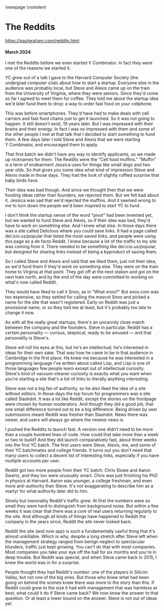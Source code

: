 \newpage
\noindent

The Reddits
===========


  

<https://paulgraham.com/reddits.html>
  

#### March 2024


  

  

 I met the Reddits before we even started Y Combinator. In fact they
were one of the reasons we started it.
   

  

 YC grew out of a talk I gave to the Harvard Computer Society (the
undergrad computer club) about how to start a startup. Everyone
else in the audience was probably local, but Steve and Alexis came
up on the train from the University of Virginia, where they were
seniors. Since they'd come so far I agreed to meet them for coffee.
They told me about the startup idea we'd later fund them to drop:
a way to order fast food on your cellphone.
   

  

 This was before smartphones. They'd have had to make deals with
cell carriers and fast food chains just to get it launched. So it
was not going to happen. It still doesn't exist, 19 years later.
But I was impressed with their brains and their energy. In fact I
was so impressed with them and some of the other people I met at
that talk that I decided to start something to fund them. A few
days later I told Steve and Alexis that we were starting Y Combinator,
and encouraged them to apply.
   

  

 That first batch we didn't have any way to identify applicants, so
we made up nicknames for them. The Reddits were the "Cell food
muffins." "Muffin" is a term of endearment Jessica uses for things
like small dogs and two year olds. So that gives you some idea what
kind of impression Steve and Alexis made in those days. They had
the look of slightly ruffled surprise that baby birds have.
   

  

 Their idea was bad though. And since we thought then that we were
funding ideas rather than founders, we rejected them. But we felt
bad about it. Jessica was sad that we'd rejected the muffins. And
it seemed wrong to me to turn down the people we'd been inspired
to start YC to fund.
   

  

 I don't think the startup sense of the word "pivot" had been invented
yet, but we wanted to fund Steve and Alexis, so if their idea was
bad, they'd have to work on something else. And I knew what else.
In those days there was a site called Delicious where you could
save links. It had a page called del.icio.us/popular that listed
the most\-saved links, and people were using this page as a de facto
Reddit. I knew because a lot of the traffic to my site was coming
from it. There needed to be something like del.icio.us/popular, but
designed for sharing links instead of being a byproduct of saving
them.
   

  

 So I called Steve and Alexis and said that we liked them, just not
their idea, so we'd fund them if they'd work on something else.
They were on the train home to Virginia at that point. They got off
at the next station and got on the next train north, and by the end
of the day were committed to working on what's now called Reddit.
   

  

 They would have liked to call it Snoo, as in "What snoo?" But
snoo.com was too expensive, so they settled for calling the mascot
Snoo and picked a name for the site that wasn't registered. Early
on Reddit was just a provisional name, or so they told me at least,
but it's probably too late to change it now.
   

  

 As with all the really great startups, there's an uncannily close
match between the company and the founders. Steve in particular.
Reddit has a certain personality — curious, skeptical, ready to
be amused — and that personality is Steve's.
   

  

 Steve will roll his eyes at this, but he's an intellectual; he's
interested in ideas for their own sake. That was how he came to be
in that audience in Cambridge in the first place. He knew me because
he was interested in a programming language I've written about
called Lisp, and Lisp is one of those languages few people learn
except out of intellectual curiosity. Steve's kind of vacuum\-cleaner
curiosity is exactly what you want when you're starting a site
that's a list of links to literally anything interesting.
   

  

 Steve was not a big fan of authority, so he also liked the idea of
a site without editors. In those days the top forum for programmers
was a site called Slashdot. It was a lot like Reddit, except the
stories on the frontpage were chosen by human moderators. And though
they did a good job, that one small difference turned out to be a
big difference. Being driven by user submissions meant Reddit was
fresher than Slashdot. News there was newer, and users will always
go where the newest news is.
   

  

 I pushed the Reddits to launch fast. A version one didn't need to
be more than a couple hundred lines of code. How could that take
more than a week or two to build? And they did launch comparatively
fast, about three weeks into the first YC batch. The first users
were Steve, Alexis, me, and some of their YC batchmates and college
friends. It turns out you don't need that many users to collect a
decent list of interesting links, especially if you have multiple
accounts per user.
   

  

 Reddit got two more people from their YC batch: Chris Slowe and
Aaron Swartz, and they too were unusually smart. Chris was just
finishing his PhD in physics at Harvard. Aaron was younger, a college
freshman, and even more anti\-authority than Steve. It's not
exaggerating to describe him as a martyr for what authority later
did to him.
   

  

 Slowly but inexorably Reddit's traffic grew. At first the numbers
were so small they were hard to distinguish from background noise.
But within a few weeks it was clear that there was a core of real
users returning regularly to the site. And although all kinds of
things have happened to Reddit the company in the years since,
Reddit the
 *site* 
 never looked back.
   

  

 Reddit the site (and now app) is such a fundamentally useful thing
that it's almost unkillable. Which is why, despite a long stretch
after Steve left when the management strategy ranged from benign
neglect to spectacular blunders, traffic just kept growing. You
can't do that with most companies. Most companies you take your eye
off the ball for six months and you're in deep trouble. But Reddit
was special, and when Steve came back in 2015, I knew the world was
in for a surprise.
   

  

 People thought they had Reddit's number: one of the players in
Silicon Valley, but not one of the big ones. But those who knew
what had been going on behind the scenes knew there was more to the
story than this. If Reddit could grow to the size it had with
management that was harmless at best, what could it do if Steve
came back? We now know the answer to that question. Or at least a
lower bound on the answer. Steve is not out of ideas yet.
   

  

  

  


